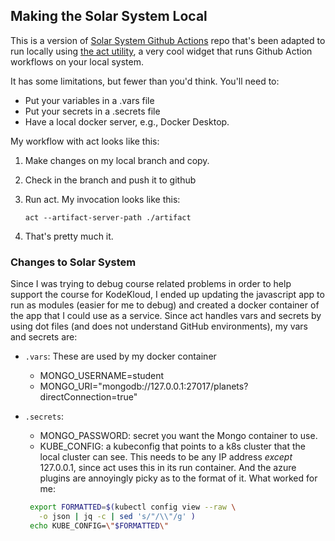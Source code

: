 ## Making the Solar System Local

This is a version of [Solar System Github Actions](https://github.com/kodekloudhub/github-actions-solar-system) repo that's been adapted to run locally using [the act utility](https://github.com/nektos/act), a very cool widget that runs Github Action workflows on your local system.  

It has some limitations, but fewer than you'd think.  You'll need to:

* Put your variables in a .vars file
* Put your secrets in a .secrets file
* Have a local docker server, e.g., Docker Desktop.

My workflow with act looks like this:

1. Make changes on my local branch and copy.
2. Check in the branch and push it to github
3. Run act.  My invocation looks like this:
   
   ```
   act --artifact-server-path ./artifact
   ```
4. That's pretty much it. 

### Changes to Solar System

Since I was trying to debug course related problems in order to help support the course for KodeKloud, I ended up updating the javascript app to run as modules (easier for me to debug) and created a docker container of the app that I could use as a service.  Since act handles vars and secrets by using dot files (and does not understand GitHub environments), my vars and secrets are:

* `.vars`: These are used by my docker container
  * MONGO_USERNAME=student
  * MONGO_URI="mongodb://127.0.0.1:27017/planets?directConnection=true"
* `.secrets`: 
   * MONGO_PASSWORD: secret you want the Mongo container to use.
   * KUBE_CONFIG: a kubeconfig that points to a k8s cluster that the local cluster can see.  This needs to be any IP address *except* 127.0.0.1, since act uses this in its run container. And the azure plugins are annoyingly picky as to the format of it. What worked for me:
   
   ```bash
    export FORMATTED=$(kubectl config view --raw \
      -o json | jq -c | sed 's/"/\\"/g' )
    echo KUBE_CONFIG=\"$FORMATTED\"
   ```
   

 
